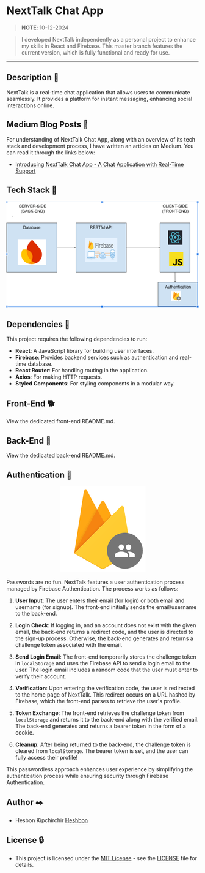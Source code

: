 # NextTalk Chat App

> **NOTE**: 10-12-2024

> I developed NextTalk independently as a personal project to enhance my skills in React and Firebase. This master branch features the current version, which is fully functional and ready for use.

---

## Description 💬

NextTalk is a real-time chat application that allows users to communicate seamlessly. It provides a platform for instant messaging, enhancing social interactions online.

## Medium Blog Posts 📰

For understanding of NextTalk Chat App, along with an overview of its tech stack and development process, I have written an articles on Medium. You can read it through the links below:

+ [Introducing NextTalk Chat App - A Chat Application with Real-Time Support](https://medium.com/@cityalight.hesbon/introducing-nexttalk-chat-app-a-chat-application-with-real-time-support-d7446e71587a)

## Tech Stack 🐩

<div align="center">
    <img src="./src/assets/tech_stack.png" alt="Techstack Image">
</div>

## Dependencies 👫

This project requires the following dependencies to run:

- **React**: A JavaScript library for building user interfaces.
- **Firebase**: Provides backend services such as authentication and real-time database.
- **React Router**: For handling routing in the application.
- **Axios**: For making HTTP requests.
- **Styled Components**: For styling components in a modular way.

## Front-End 🐕

View the dedicated front-end README.md.

## Back-End 🐾

View the dedicated back-end README.md.

## Authentication 🔑

<div align="center">
    <img src="./src/assets/auth.png" alt="Authentication Image">
</div>


Passwords are no fun. NextTalk features a user authentication process managed by Firebase Authentication. The process works as follows:

1. **User Input**: The user enters their email (for login) or both email and username (for signup). The front-end initially sends the email/username to the back-end.

2. **Login Check**: If logging in, and an account does not exist with the given email, the back-end returns a redirect code, and the user is directed to the sign-up process. Otherwise, the back-end generates and returns a challenge token associated with the email.

3. **Send Login Email**: The front-end temporarily stores the challenge token in `localStorage` and uses the Firebase API to send a login email to the user. The login email includes a random code that the user must enter to verify their account.

4. **Verification**: Upon entering the verification code, the user is redirected to the home page of NextTalk. This redirect occurs on a URL hashed by Firebase, which the front-end parses to retrieve the user's profile.

5. **Token Exchange**: The front-end retrieves the challenge token from `localStorage` and returns it to the back-end along with the verified email. The back-end generates and returns a bearer token in the form of a cookie.

6. **Cleanup**: After being returned to the back-end, the challenge token is cleared from `localStorage`. The bearer token is set, and the user can fully access their profile!

This passwordless approach enhances user experience by simplifying the authentication process while ensuring security through Firebase Authentication.

## Author ✒️

+ Hesbon Kipchirchir [Heshbon](https://github.com/Heshbon)

## License 🔒

+  This project is licensed under the [MIT License](https://opensource.org/licenses/MIT) - see the [LICENSE](https://github.com/Heshbon/nexttalk-chat-app/blob/main/LICENSE) file for details.

